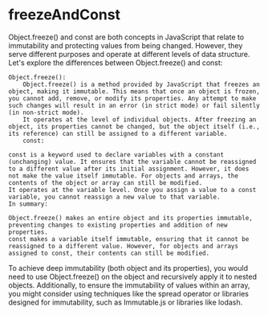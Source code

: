# freezeAndConst
Object.freeze() and const are both concepts in JavaScript that relate to immutability and protecting values from being changed. However, they serve different purposes and operate at different levels of data structure. Let's explore the differences between Object.freeze() and const:

    Object.freeze():
        Object.freeze() is a method provided by JavaScript that freezes an object, making it immutable. This means that once an object is frozen, you cannot add, remove, or modify its properties. Any attempt to make such changes will result in an error (in strict mode) or fail silently (in non-strict mode).
        It operates at the level of individual objects. After freezing an object, its properties cannot be changed, but the object itself (i.e., its reference) can still be assigned to a different variable.
        const:

    const is a keyword used to declare variables with a constant (unchanging) value. It ensures that the variable cannot be reassigned to a different value after its initial assignment. However, it does not make the value itself immutable. For objects and arrays, the contents of the object or array can still be modified.
    It operates at the variable level. Once you assign a value to a const variable, you cannot reassign a new value to that variable.
    In summary:

    Object.freeze() makes an entire object and its properties immutable, preventing changes to existing properties and addition of new properties.
    const makes a variable itself immutable, ensuring that it cannot be reassigned to a different value. However, for objects and arrays assigned to const, their contents can still be modified.

To achieve deep immutability (both object and its properties), you would need to use Object.freeze() on the object and recursively apply it to nested objects. Additionally, to ensure the immutability of values within an array, you might consider using techniques like the spread operator or libraries designed for immutability, such as Immutable.js or libraries like lodash.
